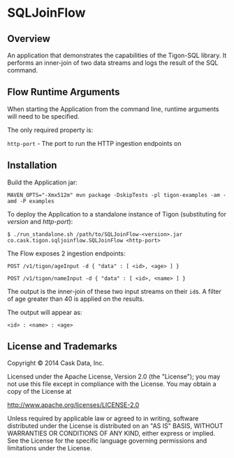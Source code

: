 # SQLJoinFlow


## Overview
An application that demonstrates the capabilities of the Tigon-SQL library.
It performs an inner-join of two data streams and logs the result of the SQL command.


## Flow Runtime Arguments
When starting the Application from the command line, runtime arguments will need to be specified.

The only required property is:

```http-port``` - The port to run the HTTP ingestion endpoints on


## Installation

Build the Application jar:
```
MAVEN_OPTS="-Xmx512m" mvn package -DskipTests -pl tigon-examples -am -amd -P examples
```

To deploy the Application to a standalone instance of Tigon (substituting for *version* and *http-port*):
```
$ ./run_standalone.sh /path/to/SQLJoinFlow-<version>.jar co.cask.tigon.sqljoinflow.SQLJoinFlow <http-port>
```

The Flow exposes 2 ingestion endpoints:
```
POST /v1/tigon/ageInput -d { "data" : [ <id>, <age> ] }
```

```
POST /v1/tigon/nameInput -d { "data" : [ <id>, <name> ] }
```

The output is the inner-join of these two input streams on their ``id``s. A filter of age greater than 40 is applied
on the results.

The output will appear as:

```
<id> : <name> : <age>
```


## License and Trademarks

Copyright © 2014 Cask Data, Inc.

Licensed under the Apache License, Version 2.0 (the "License"); you may not
use this file except in compliance with the License. You may obtain a copy of
the License at

http://www.apache.org/licenses/LICENSE-2.0

Unless required by applicable law or agreed to in writing, software
distributed under the License is distributed on an "AS IS" BASIS, WITHOUT
WARRANTIES OR CONDITIONS OF ANY KIND, either express or implied. See the
License for the specific language governing permissions and limitations under
the License.
